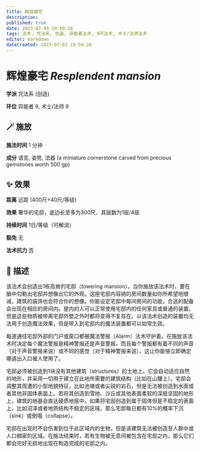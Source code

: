 ```yaml
---
title: 辉煌豪宅
description: 
published: true
date: 2023-07-03 19:59:28
tags: 法术, 咒法系, 创造, 异能者法术, 9环法术, 术士/法师法术
editor: markdown
dateCreated: 2023-07-03 19:59:28
---
```


# **辉煌豪宅** *Resplendent mansion*

**学派** 咒法系 (创造) 

**环位** 异能者 9, 术士/法师 9

## 🪄 施放

**施法时间** 1 分钟

**成分** 语言, 姿势, 法器 (a miniature cornerstone carved from precious gemstones worth 500 gp)

## ✨ 效果  

**距离** 远距 (400尺+40尺/等级) 

**效果** 奢华的宅邸，底边长至多为300尺、其层数为1层/4级 

**持续时间** 1日/等级（可解消） 

**豁免** 无

**法术抗力** 否

## 📖 描述

该法术会创造出1栋高耸的宅邸（towering mansion）。当你施放该法术时，要在脑中勾勒出宅邸并想像出它的外观。这座宅邸内容纳的房间数量如你所希望地增减，建筑的装饰也会符合你的想像。你能设定宅邸中每间房间的功能，合适的配备会出现在相应的房间内。屋内的人可以正常使用宅邸内的任何家具或普通的装置，但是这些物质被带离宅邸外壁之外时都将变得不复存在。以该法术创造的装置均无法用于创造魔法效果，但是带入到宅邸内的魔法装置都可以如常生效。

每道通往宅邸外部的门户或窗口都被魔法警报（Alarm）法术守护着。在施放该法术时决定每个魔法警报是精神警报还是声音警报，而且每个警报都有着不同的声音（对于声音警报来说）或不同的感觉（对于精神警报来说），这让你能够立即确定哪道出入口被人使用了。

宅邸必须被创造到1块没有其他建筑（structures）的土地上。它会自动适应自然的地形，并采用一切用于建立在此地所需要的建筑结构（比如在山腰上）。宅邸会调整其周遭的小型地貌特征，比如池塘或者尖锐的岩石，但是无法被创造到水面或者其他非固体表面上。若将其创造到雪地、沙丘或其他表面柔软的深层坚固的地形上，建筑的地基会直达硬质地层中。如果将宅邸创造到属于固体但是不稳定的表面上，比如沼泽或者地质结构不稳定的区域，那么宅邸每日都有10%的概率下沉（sink）或倒塌（collapse）。

宅邸在出现时不会伤害到位于此区域内的生物，但是该建筑无法被创造至人群中或人口稠密的区域。在施法结束时，若有生物被无意间被包含在宅邸之内，那么它们都会完好无损地出现在构造完成的宅邸之内。
    